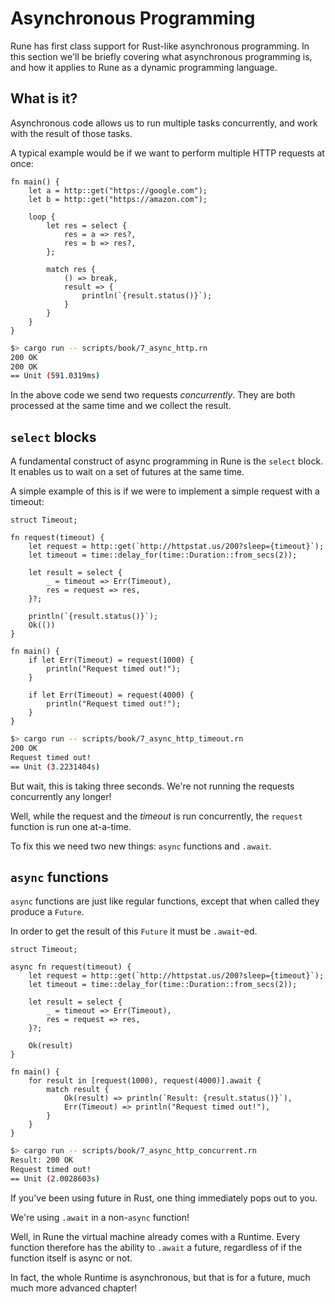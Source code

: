 # Asynchronous Programming

Rune has first class support for Rust-like asynchronous programming.
In this section we'll be briefly covering what asynchronous programming is, and
how it applies to Rune as a dynamic programming language.

## What is it?

Asynchronous code allows us to run multiple tasks concurrently, and work with
the result of those tasks.

A typical example would be if we want to perform multiple HTTP requests at once:

```rust,noplaypen
fn main() {
    let a = http::get("https://google.com");
    let b = http::get("https://amazon.com");

    loop {
        let res = select {
            res = a => res?,
            res = b => res?,
        };

        match res {
            () => break,
            result => {
                println(`{result.status()}`);
            }
        }
    }
}
```

```bash
$> cargo run -- scripts/book/7_async_http.rn
200 OK
200 OK
== Unit (591.0319ms)
```

In the above code we send two requests *concurrently*. They are both processed
at the same time and we collect the result.

## `select` blocks

A fundamental construct of async programming in Rune is the `select` block.
It enables us to wait on a set of futures at the same time.

A simple example of this is if we were to implement a simple request with a
timeout:

```rust,noplaypen
struct Timeout;

fn request(timeout) {
    let request = http::get(`http://httpstat.us/200?sleep={timeout}`);
    let timeout = time::delay_for(time::Duration::from_secs(2));

    let result = select {
        _ = timeout => Err(Timeout),
        res = request => res,
    }?;

    println(`{result.status()}`);
    Ok(())
}

fn main() {
    if let Err(Timeout) = request(1000) {
        println("Request timed out!");
    }

    if let Err(Timeout) = request(4000) {
        println("Request timed out!");
    }
}
```

```bash
$> cargo run -- scripts/book/7_async_http_timeout.rn
200 OK
Request timed out!
== Unit (3.2231404s)
```

But wait, this is taking three seconds. We're not running the requests
concurrently any longer!

Well, while the request and the *timeout* is run concurrently, the `request`
function is run one at-a-time.

To fix this we need two new things: `async` functions and `.await`.

## `async` functions

`async` functions are just like regular functions, except that when called they
produce a `Future`.

In order to get the result of this `Future` it must be `.await`-ed.

```rust,noplaypen
struct Timeout;

async fn request(timeout) {
    let request = http::get(`http://httpstat.us/200?sleep={timeout}`);
    let timeout = time::delay_for(time::Duration::from_secs(2));

    let result = select {
        _ = timeout => Err(Timeout),
        res = request => res,
    }?;

    Ok(result)
}

fn main() {
    for result in [request(1000), request(4000)].await {
        match result {
            Ok(result) => println(`Result: {result.status()}`),
            Err(Timeout) => println("Request timed out!"),
        }
    }
}
```

```bash
$> cargo run -- scripts/book/7_async_http_concurrent.rn
Result: 200 OK
Request timed out!
== Unit (2.0028603s)
```

If you've been using future in Rust, one thing immediately pops out to you.

We're using `.await` in a non-`async` function!

Well, in Rune the virtual machine already comes with a Runtime. Every function
therefore has the ability to `.await` a future, regardless of if the function
itself is async or not.

In fact, the whole Runtime is asynchronous, but that is for a future, much much
more advanced chapter!